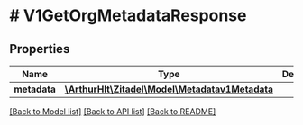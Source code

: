 # # V1GetOrgMetadataResponse

## Properties

Name | Type | Description | Notes
------------ | ------------- | ------------- | -------------
**metadata** | [**\ArthurHlt\Zitadel\Model\Metadatav1Metadata**](Metadatav1Metadata.md) |  | [optional]

[[Back to Model list]](../../README.md#models) [[Back to API list]](../../README.md#endpoints) [[Back to README]](../../README.md)
